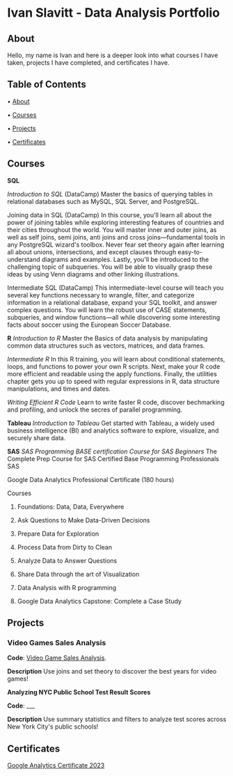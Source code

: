 # Ivan Slavitt - Data Analysis Portfolio
## About

Hello, my name is Ivan and here is a deeper look into what courses I have taken, projects I have completed, and certificates I have.

## Table of Contents

•	[About](#about)

• [Courses](#courses)

• [Projects](#projects)

• [Certificates](#certificates)

## Courses

**SQL**

*Introduction to SQL* (DataCamp)
Master the basics of querying tables in relational databases such as MySQL, SQL Server, and PostgreSQL.

Joining data in SQL (DataCamp)
In this course, you'll learn all about the power of joining tables while exploring interesting features of countries and their cities throughout the world. You will master inner and outer joins, as well as self joins, semi joins, anti joins and cross joins—fundamental tools in any PostgreSQL wizard's toolbox. Never fear set theory again after learning all about unions, intersections, and except clauses through easy-to-understand diagrams and examples. Lastly, you'll be introduced to the challenging topic of subqueries. You will be able to visually grasp these ideas by using Venn diagrams and other linking illustrations.

Intermediate SQL (DataCamp)
This intermediate-level course will teach you several key functions necessary to wrangle, filter, and categorize information in a relational database, expand your SQL toolkit, and answer complex questions. You will learn the robust use of CASE statements, subqueries, and window functions—all while discovering some interesting facts about soccer using the European Soccer Database.

**R**
*Introduction to R*
Master the Basics of data analysis by manipulating common data structures such as vectors, matrices, and data frames.

*Intermediate R*
In this R training, you will learn about conditional statements, loops, and functions to power your own R scripts. Next, make your R code more efficient and readable using the apply functions. Finally, the utilities chapter gets you up to speed with regular expressions in R, data structure manipulations, and times and dates.

*Writing Efficient R Code*
Learn to write faster R code, discover bechmarking and profiling, and unlock the secres of parallel programming.

**Tableau**
*Introduction to Tableau*
Get started with Tableau, a widely used business intelligence (BI) and analytics software to explore, visualize, and securely share data.

**SAS**
*SAS Programming BASE certification Course for SAS Beginners*
The Complete Prep Course for SAS Certified Base Programming Professionals SAS


Google Data Analytics Professional Certificate (180 hours)

Courses
1. Foundations: Data, Data, Everywhere

2. Ask Questions to Make Data-Driven Decisions

3. Prepare Data for Exploration

4. Process Data from Dirty to Clean

5. Analyze Data to Answer Questions

6. Share Data through the art of Visualization

7. Data Analysis with R programming

8. Google Data Analytics Capstone: Complete a Case Study

## Projects

### Video Games Sales Analysis

**Code**: [Video Game Sales Analysis](https://github.com/SlavittIvan/Data-Analysis-Portfolio/blob/main/VideoGames_Sales_Analysis.ipynb). 

**Description** Use joins and set theory to discover the best years for video games!

**Analyzing NYC Public School Test Result Scores**

**Code**: ___

**Description** Use summary statistics and filters to analyze test scores across New York City's public schools!



## Certificates

[Google Analytics Certificate 2023]([url](https://www.coursera.org/professional-certificates/google-data-analytics?utm_source=google&utm_medium=institutions&utm_campaign=gwgsite#courses))
